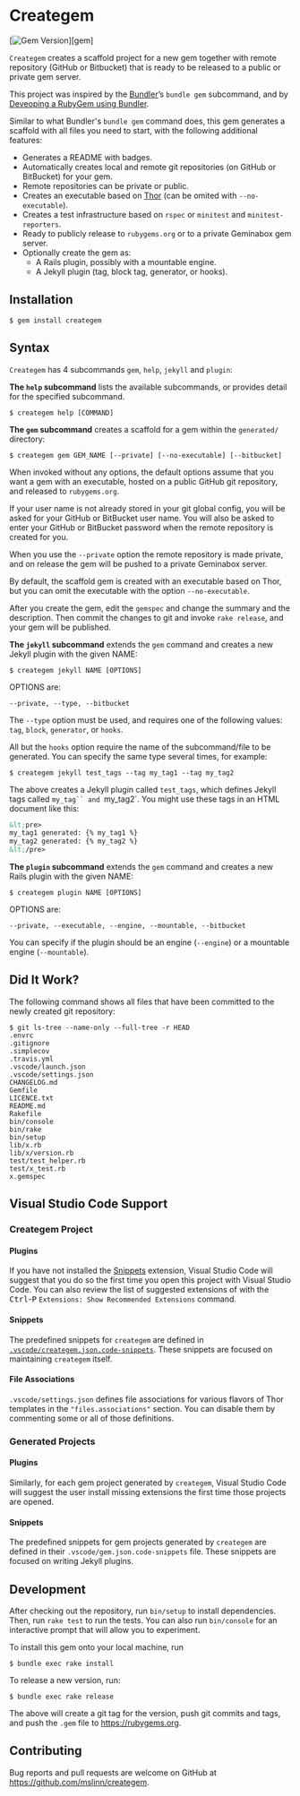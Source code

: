 # Creategem

[![Gem Version](http://img.shields.io/gem/v/creategem.svg)][gem]

`Creategem` creates a scaffold project for a new gem together with remote repository (GitHub or Bitbucket)
that is ready to be released to a public or private gem server.

This project was inspired by the [Bundler](http://bundler.io)&rsquo;s `bundle gem` subcommand,
and by [Deveoping a RubyGem using Bundler](https://github.com/radar/guides/blob/master/gem-development.md).

Similar to what Bundler's `bundle gem` command does,
this gem generates a scaffold with all files you need to start,
with the following additional features:

- Generates a README with badges.
- Automatically creates local and remote git repositories (on GitHub or BitBucket) for your gem.
- Remote repositories can be private or public.
- Creates an executable based on [Thor](http://whatisthor.com) (can be omited with `--no-executable`).
- Creates a test infrastructure based on `rspec` or `minitest` and `minitest-reporters`.
- Ready to publicly release to `rubygems.org` or to a private Geminabox gem server.
- Optionally create the gem as:
  - A Rails plugin, possibly with a mountable engine.
  - A Jekyll plugin (tag, block tag, generator, or hooks).


## Installation
```shell
$ gem install creategem
```

## Syntax
`Creategem` has 4 subcommands `gem`, `help`, `jekyll` and `plugin`:

**The `help` subcommand** lists the available subcommands,
or provides detail for the specified subcommand.
```shell
$ creategem help [COMMAND]
```

**The `gem` subcommand** creates a scaffold for a gem within the `generated/` directory:
```shell
$ creategem gem GEM_NAME [--private] [--no-executable] [--bitbucket]
```

When invoked without any options,
the default options assume that you want a gem with an executable,
hosted on a public GitHub git repository, and released to `rubygems.org`.

If your user name is not already stored in your git global config,
you will be asked for your GitHub or BitBucket user name.
You will also be asked to enter your GitHub or BitBucket password when the remote repository is created for you.

When you use the `--private` option the remote repository is made private,
and on release the gem will be pushed to a private Geminabox server.

By default, the scaffold gem is created with an executable based on Thor,
but you can omit the executable with the option `--no-executable`.

After you create the gem, edit the `gemspec` and change the summary and the description.
Then commit the changes to git and invoke `rake release`,
and your gem will be published.


**The `jekyll` subcommand** extends the `gem` command and creates a new Jekyll plugin with the given NAME:

    $ creategem jekyll NAME [OPTIONS]

OPTIONS are:

    --private, --type, --bitbucket

The `--type` option must be used, and requires one of the following values:
`tag`, `block`, `generator`, or `hooks`.

All but the `hooks` option require the name of the subcommand/file to be generated.
You can specify the same type several times, for example:

```shell
$ creategem jekyll test_tags --tag my_tag1 --tag my_tag2
```

The above creates a Jekyll plugin called `test_tags`,
which defines Jekyll tags called `my_tag`` and `my_tag2`.
You might use these tags in an HTML document like this:

```html
&lt;pre>
my_tag1 generated: {% my_tag1 %}
my_tag2 generated: {% my_tag2 %}
&lt;/pre>
```


**The `plugin` subcommand** extends the `gem` command and creates a new Rails plugin with the given NAME:
```shell
$ creategem plugin NAME [OPTIONS]
```

OPTIONS are:

    --private, --executable, --engine, --mountable, --bitbucket

You can specify if the plugin should be an engine (`--engine`) or a mountable engine (`--mountable`).


## Did It Work?
The following command shows all files that have been committed to the newly created git repository:

```shell
$ git ls-tree --name-only --full-tree -r HEAD
.envrc
.gitignore
.simplecov
.travis.yml
.vscode/launch.json
.vscode/settings.json
CHANGELOG.md
Gemfile
LICENCE.txt
README.md
Rakefile
bin/console
bin/rake
bin/setup
lib/x.rb
lib/x/version.rb
test/test_helper.rb
test/x_test.rb
x.gemspec
```


## Visual Studio Code Support
### Creategem Project
#### Plugins
If you have not installed the
[Snippets](https://marketplace.visualstudio.com/items?itemName=devonray.snippet) extension,
Visual Studio Code will suggest that you do so the first time you open this project with Visual Studio Code.
You can also review the list of suggested extensions of with the <kbd>Ctrl</kbd>-<kbd>P</kbd>
`Extensions: Show Recommended Extensions` command.

#### Snippets
The predefined snippets for `creategem` are defined in
[`.vscode/creategem.json.code-snippets`](.vscode/creategem.json.code-snippets).
These snippets are focused on maintaining `creategem` itself.

#### File Associations
`.vscode/settings.json` defines file associations for various flavors of Thor templates in the `"files.associations"` section.
You can disable them by commenting some or all of those definitions.


### Generated Projects
#### Plugins
Similarly, for each gem project generated by `creategem`, Visual Studio Code will suggest
the user install missing extensions the first time those projects are opened.

#### Snippets
The predefined snippets for gem projects generated by `creategem` are defined in
their `.vscode/gem.json.code-snippets` file.
These snippets are focused on writing Jekyll plugins.


## Development

After checking out the repository, run `bin/setup` to install dependencies.
Then, run `rake test` to run the tests.
You can also run `bin/console` for an interactive prompt that will allow you to experiment.

To install this gem onto your local machine, run
```shell
$ bundle exec rake install
```

To release a new version, run:
```shell
$ bundle exec rake release
```
The above will create a git tag for the version,
push git commits and tags,
and push the `.gem` file to https://rubygems.org.


## Contributing

Bug reports and pull requests are welcome on GitHub at https://github.com/mslinn/creategem.
